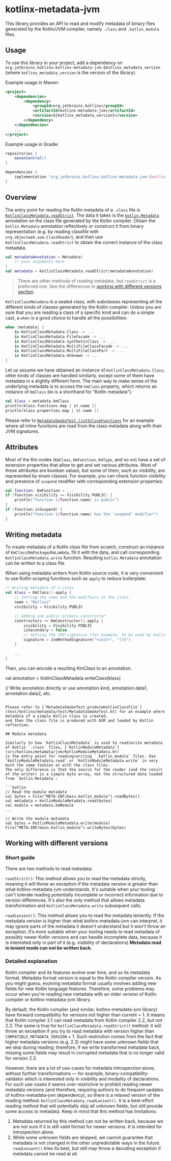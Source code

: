 # kotlinx-metadata-jvm

This library provides an API to read and modify metadata of binary files generated by the Kotlin/JVM compiler, namely `.class` and `.kotlin_module` files.

## Usage

To use this library in your project, add a dependency on `org.jetbrains.kotlinx:kotlinx-metadata-jvm:$kotlinx_metadata_version` (where `kotlinx_metadata_version` is the version of the library).

Example usage in Maven:

```xml
<project>
    <dependencies>
        <dependency>
            <groupId>org.jetbrains.kotlinx</groupId>
            <artifactId>kotlinx-metadata-jvm</artifactId>
            <version>${kotlinx_metadata_version}</version>
        </dependency>
    </dependencies>
    ...
</project>
```

Example usage in Gradle:

```gradle
repositories {
    mavenCentral()
}

dependencies {
    implementation "org.jetbrains.kotlinx:kotlinx-metadata-jvm:$kotlinx_metadata_version"
}
```

## Overview

The entry point for reading the Kotlin metadata of a `.class` file is [`KotlinClassMetadata.readStrict`](src/kotlinx/metadata/jvm/KotlinClassMetadata.kt).
The data it takes is the [`kotlin.Metadata`](../../stdlib/jvm/runtime/kotlin/Metadata.kt) annotation on the class file generated by the Kotlin compiler.
Obtain the `kotlin.Metadata` annotation reflectively or construct it from binary representation (e.g. by reading classfile with `org.objectweb.asm.ClassReader`),
and then use `KotlinClassMetadata.readStrict` to obtain the correct instance of the class metadata.

```kotlin
val metadataAnnotation = Metadata(
    // pass arguments here
)
val metadata = KotlinClassMetadata.readStrict(metadataAnnotation)
```

> There are other methods of reading metadata, but `readStrict` is a preferred one. See the differences in [working with different versions section](#working-with-different-versions).

`KotlinClassMetadata` is a sealed class, with subclasses representing all the different kinds of classes generated by the Kotlin compiler.
Unless you are sure that you are reading a class of a specific kind and can do a simple cast, a `when` is a good choice to handle all the possibilities:

```kotlin
when (metadata) {
    is KotlinClassMetadata.Class -> ...
    is KotlinClassMetadata.FileFacade -> ...
    is KotlinClassMetadata.SyntheticClass -> ...
    is KotlinClassMetadata.MultiFileClassFacade -> ...
    is KotlinClassMetadata.MultiFileClassPart -> ...
    is KotlinClassMetadata.Unknown -> ...
}
```

Let us assume we have obtained an instance of `KotlinClassMetadata.Class`; other kinds of classes are handled similarly, except some of them have metadata in a slightly different form.
The main way to make sense of the underlying metadata is to access the `kmClass` property, which returns an instance of `KmClass` (`Km` is a shorthand for “Kotlin metadata”):

```kotlin
val klass = metadata.kmClass
println(klass.functions.map { it.name })
println(klass.properties.map { it.name })
```

Please refer to [`MetadataSmokeTest.listInlineFunctions`](test/kotlinx/metadata/test/MetadataSmokeTest.kt) for an example where all inline functions are read from the class metadata along with their JVM signatures.

## Attributes

Most of the Km nodes (`KmClass`, `KmFunction`, `KmType`, and so on) have a set of extension properties that allow to get and set various attributes.
Most of these attributes are boolean values, but some of them, such as visibility, are represented by enum classes.
For example, you can check function visibility and presence of `suspend` modifier with corresponding extension properties:

```kotlin
val function: KmFunction = ...
if (function.visibility == Visibility.PUBLIC) {
    println("function ${function.name} is public")
}
if (function.isSuspend) {
    println("function ${function.name} has the 'suspend' modifier")
}
```

## Writing metadata

To create metadata of a Kotlin class file from scratch, construct an instance of `KmClass`/`KmPackage`/`KmLambda`, fill it with the data, and call corresponding `KotlinClassMetadata.write` function.
Resulting `kotlin.Metadata` annotation can be written to a class file.

When using metadata writers from Kotlin source code, it is very convenient to use Kotlin scoping functions such as `apply` to reduce boilerplate:

```kotlin
// Writing metadata of a class
val klass = KmClass().apply {
    // Setting the name and the modifiers of the class.
    name = "MyClass"
    visibility = Visibility.PUBLIC

    // Adding one public primary constructor
    constructors += KmConstructor().apply {
        visibility = Visibility.PUBLIC
        isSecondary = false
        // Setting the JVM signature (for example, to be used by kotlin-reflect)
        signature = JvmMethodSignature("<init>", "()V")
    }

    ...
}
```

Then, you can encode a resulting KmClass to an annotation.

val annotation = KotlinClassMetadata.writeClass(klass)

// Write annotation directly or use annotation.kind, annotation.data1, annotation.data2, etc.
```

Please refer to [`MetadataSmokeTest.produceKotlinClassFile`](test/kotlinx/metadata/test/MetadataSmokeTest.kt) for an example where metadata of a simple Kotlin class is created,
and then the class file is produced with ASM and loaded by Kotlin reflection.

## Module metadata

Similarly to how `KotlinClassMetadata` is used to read/write metadata of Kotlin `.class` files, [`KotlinModuleMetadata`](src/kotlinx/metadata/jvm/KotlinModuleMetadata.kt)
is the entry point for reading/writing `.kotlin_module` files. Use `KotlinModuleMetadata.read` or `KotlinModuleMetadata.write` in very much the same fashion as with the class files.
The only difference is that the source for the reader (and the result of the writer) is a simple byte array, not the structured data loaded from `kotlin.Metadata`:

```kotlin
// Read the module metadata
val bytes = File("META-INF/main.kotlin_module").readBytes()
val metadata = KotlinModuleMetadata.read(bytes)
val module = metadata.kmModule
...

// Write the module metadata
val bytes = KotlinModuleMetadata.write(module)
File("META-INF/main.kotlin_module").writeBytes(bytes)
```

## Working with different versions

### Short guide

There are two methods to read metadata:

`readStrict()`: This method allows you to read the metadata strictly, meaning it will throw an exception if the metadata version is greater than what kotlinx-metadata-jvm understands.
It's suitable when your tooling can't tolerate reading potentially incomplete or incorrect information due to version differences.
It's also the only method that allows metadata transformation and `KotlinClassMetadata.write` subsequent calls.

`readLenient()`: This method allows you to read the metadata leniently. 
If the metadata version is higher than what kotlinx-metadata-jvm can interpret, it may ignore parts of the metadata it doesn't understand but it won't throw an exception.
It’s more suitable when your tooling needs to read metadata of possibly newer Kotlin versions and can handle incomplete data, because it is interested only in part of it (e.g. visibility of declarations)
**Metadata read in lenient mode can not be written back.**

### Detailed explanation

Kotlin compiler and its features evolve over time, and so its metadata format. Metadata format version is equal to the Kotlin compiler version.
As you might guess, evolving metadata format usually involves adding new fields for new Kotlin language features. Therefore, 
some problems may occur when you're reading new metadata with an older version of Kotlin compiler or kotlinx-metadata-jvm library.

By default, the Kotlin compiler (and similar, kotlinx-metadata-jvm library) have forward compatibility for versions not higher than current + 1.
It means that Kotlin compiler 2.1 can read metadata from Kotlin compiler 2.2, but not 2.3. The same is true for `KotlinClassMetadata.readStrict()`
method: it will throw an exception if you try to read metadata with version higher than `COMPATIBLE_METADATA_VERSION` + 1.
Such restriction comes from the fact that higher metadata versions (e.g. 2.3) might have some unknown fields that we skip during reading; therefore, if we write 
transformed metadata back, missing some fields may result in corrupted metadata that is no longer valid for version 2.3.

However, there are a lot of use-cases for metadata introspection alone, without further transformations — for example, binary-compatibility-validator which is interested only in visibility and modality of declarations.
For such use-cases it seems over restrictive to prohibit reading newer metadata versions (and therefore, requiring authors to do frequent updates of kotlinx-metadata-jvm dependency),
so there is a relaxed version of the reading method: `KotlinClassMetadata.readLenient()`. It is a best-effort reading method that will potentially skip all unknown fields,
but still provide some access to metadata. Keep in mind that this method has limitations:

1. Metadata returned by this method can not be written back, because we are not sure if it is still valid format for newer versions. It is intended for introspection alone.
2. While some unknown fields are skipped, we cannot guarantee that metadata is not changed in the other unpredictable ways in the future. `readLenient()` tries its best, but still may throw a decoding exception if metadata cannot be read at all. 

